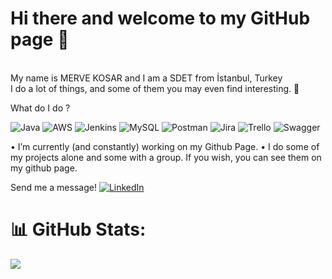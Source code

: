 #  Hi there and welcome to my GitHub page 👋
<br>My name is MERVE KOSAR and I am a SDET from İstanbul, Turkey <br>I do a lot of things, and some of them you may even find interesting. 🤞

What do I do ?

![Java](https://img.shields.io/badge/java-%23ED8B00.svg?style=flat&logo=java&logoColor=white) ![AWS](https://img.shields.io/badge/AWS-%23FF9900.svg?style=flat&logo=amazon-aws&logoColor=white) ![Jenkins](https://img.shields.io/badge/jenkins-%232C5263.svg?style=flat&logo=jenkins&logoColor=white) ![MySQL](https://img.shields.io/badge/mysql-%2300f.svg?style=flat&logo=mysql&logoColor=white) ![Postman](https://img.shields.io/badge/Postman-FF6C37?style=flat&logo=postman&logoColor=white) ![Jira](https://img.shields.io/badge/jira-%230A0FFF.svg?style=flat&logo=jira&logoColor=white) ![Trello](https://img.shields.io/badge/Trello-%23026AA7.svg?style=flat&logo=Trello&logoColor=white) ![Swagger](https://img.shields.io/badge/-Swagger-%23Clojure?style=flat&logo=swagger&logoColor=white)

•	I’m currently (and constantly) working on my Github Page.
•	I do some of my projects alone and some with a group. If you wish, you can see them on my github page.

Send me a message!
[![LinkedIn](https://img.shields.io/badge/LinkedIn-%230077B5.svg?logo=linkedin&logoColor=white)](https://linkedin.com/in/https://www.linkedin.com/in/merveabdullaho%C4%9Fluko%C5%9Far/)

# 📊 GitHub Stats:
![](https://github-readme-stats.vercel.app/api?username=MerveQA&theme=swift&hide_border=true&include_all_commits=true&count_private=false)<br/>




